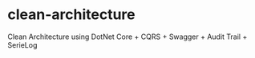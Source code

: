 # clean-architecture
Clean Architecture using DotNet Core + CQRS + Swagger + Audit Trail + SerieLog
